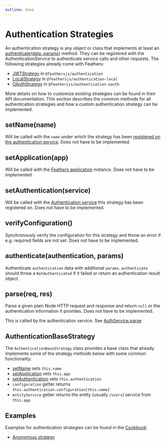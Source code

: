 ```yaml
---
outline: deep
---
```


# Authentication Strategies

An authentication strategy is any object or class that implements at least an [authenticate(data, params)]() method. They can be registered with the AuthenticationService to authenticate service calls and other requests. The following strategies already come with Feathers:

- [JWTStrategy](./jwt.md) in `@feathersjs/authentication`
- [LocalStrategy](./local.md) in `@feathersjs/authentication-local`
- [OAuthStrategy](./oauth.md) in `@feathersjs/authentication-oauth`

More details on how to customize existing strategies can be found in their API documentation. This section describes the common methods for all authentication strategies and how a custom authentication strategy can be implemented.

## setName(name)

Will be called with the `name` under which the strategy has been [registered on the authentication service](./service.md#register-name-strategy). Does not have to be implemented.

## setApplication(app)

Will be called with the [Feathers application](../application.md) instance. Does not have to be implemented.

## setAuthentication(service)

Will be called with the [Authentication service](./service.md) this strategy has been registered on. Does not have to be implemented.

## verifyConfiguration()

Synchronously verify the configuration for this strategy and throw an error if e.g. required fields are not set. Does not have to be implemented.

## authenticate(authentication, params)

Authenticate `authentication` data with additional `params`. `authenticate` should throw a `NotAuthenticated` if it failed or return an authentication result object.

## parse(req, res)

Parse a given plain Node HTTP request and response and return `null` or the authentication information it provides. Does not have to be implemented.

This is called by the authentication service. See [AuthService.parse](https://dove.feathersjs.com/api/authentication/service.html#parse-req-res-strategies)

## AuthenticationBaseStrategy

The `AuthenticationBaseStrategy` class provides a base class that already implements some of the strategy methods below with some common functionality:

- [setName](#setname-name) sets `this.name`
- [setApplication](#setapplication-app) sets `this.app`
- [setAuthentication](#setauthentication-service) sets `this.authentication`
- `configuration` getter returns `this.authentication.configuration[this.name]`
- `entityService` getter returns the entity (usually `/users`) service from `this.app`

## Examples

Examples for authentication strategies can be found in the [Cookbook](../../cookbook/):

- [Anonymous strategy](../../cookbook/authentication/anonymous.md)

